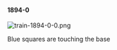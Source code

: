 #### 1894-0
![train-1894-0-0.png](https://github.com/lil-lab/nlvr/raw/master/nlvr/train/images/16/train-1894-0-0.png "train-1894-0-0.png")

Blue squares are touching the base